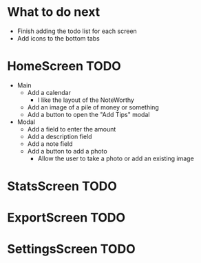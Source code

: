 # What to do next
* Finish adding the todo list for each screen
* Add icons to the bottom tabs

# HomeScreen TODO
* Main
    * Add a calendar
        * I like the layout of the NoteWorthy
    * Add an image of a pile of money or something
    * Add a button to open the "Add Tips" modal
* Modal
    * Add a field to enter the amount
    * Add a description field
    * Add a note field
    * Add a button to add a photo
        * Allow the user to take a photo or add an existing image

# StatsScreen TODO

# ExportScreen TODO

# SettingsScreen TODO